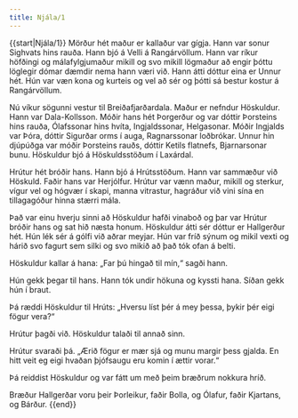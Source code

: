 ```yaml
---
title: Njála/1
---
```


{{start|Njála/1}}
<Book>
Mörður hét maður er kallaður var gígja. Hann var sonur
Sighvats hins rauða. Hann bjó á Velli á Rangárvöllum. Hann
var ríkur höfðingi og málafylgjumaður mikill og svo mikill
lögmaður að engir þóttu löglegir dómar dæmdir nema hann væri
við. Hann átti dóttur eina er Unnur hét. Hún var væn kona og
kurteis og vel að sér og þótti sá bestur kostur á
Rangárvöllum.

Nú víkur sögunni vestur til Breiðafjarðardala. Maður er
nefndur Höskuldur. Hann var Dala-Kollsson. Móðir hans hét
Þorgerður og var dóttir Þorsteins hins rauða, Ólafssonar hins
hvíta, Ingjaldssonar, Helgasonar. Móðir Ingjalds var Þóra,
dóttir Sigurðar orms í auga, Ragnarssonar loðbrókar. Unnur
hin djúpúðga var móðir Þorsteins rauðs, dóttir Ketils
flatnefs, Bjarnarsonar bunu. Höskuldur bjó á Höskuldsstöðum í
Laxárdal.

Hrútur hét bróðir hans. Hann bjó á Hrútsstöðum. Hann var
sammæður við Höskuld. Faðir hans var Herjólfur. Hrútur var
vænn maður, mikill og sterkur, vígur vel og hógvær í skapi,
manna vitrastur, hagráður við vini sína en tillagagóður hinna
stærri mála.

Það var einu hverju sinni að Höskuldur hafði vinaboð og þar
var Hrútur bróðir hans og sat hið næsta honum. Höskuldur átti
sér dóttur er Hallgerður hét. Hún lék sér á gólfi við aðrar
meyjar. Hún var fríð sýnum og mikil vexti og hárið svo fagurt
sem silki og svo mikið að það tók ofan á belti.

Höskuldur kallar á hana: „Far þú hingað til mín,“ sagði hann.

Hún gekk þegar til hans. Hann tók undir hökuna og kyssti
hana. Síðan gekk hún í braut.

Þá ræddi Höskuldur til Hrúts: „Hversu líst þér á mey þessa,
þykir þér eigi fögur vera?“

Hrútur þagði við. Höskuldur talaði til annað sinn.

Hrútur svaraði þá. „Ærið fögur er mær sjá og munu margir þess
gjalda. En hitt veit eg eigi hvaðan þjófsaugu eru komin í
ættir vorar.“

Þá reiddist Höskuldur og var fátt um með þeim bræðrum nokkura
hríð.

Bræður Hallgerðar voru þeir Þorleikur, faðir Bolla, og
Ólafur, faðir Kjartans, og Bárður.
</Book>
{{end}}